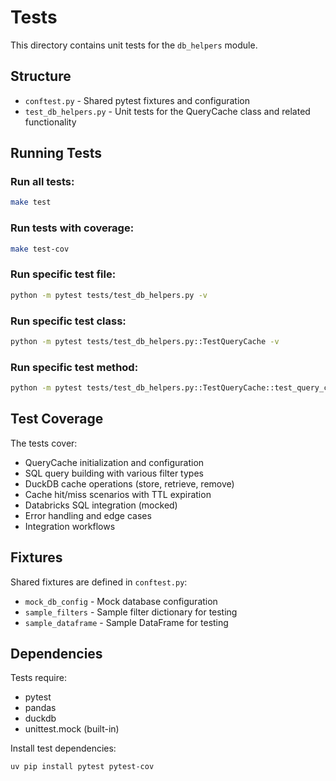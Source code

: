 # Tests

This directory contains unit tests for the `db_helpers` module.

## Structure

- `conftest.py` - Shared pytest fixtures and configuration
- `test_db_helpers.py` - Unit tests for the QueryCache class and related functionality

## Running Tests

### Run all tests:
```bash
make test
```

### Run tests with coverage:
```bash
make test-cov
```

### Run specific test file:
```bash
python -m pytest tests/test_db_helpers.py -v
```

### Run specific test class:
```bash
python -m pytest tests/test_db_helpers.py::TestQueryCache -v
```

### Run specific test method:
```bash
python -m pytest tests/test_db_helpers.py::TestQueryCache::test_query_cache_initialization -v
```

## Test Coverage

The tests cover:

- QueryCache initialization and configuration
- SQL query building with various filter types
- DuckDB cache operations (store, retrieve, remove)
- Cache hit/miss scenarios with TTL expiration
- Databricks SQL integration (mocked)
- Error handling and edge cases
- Integration workflows

## Fixtures

Shared fixtures are defined in `conftest.py`:

- `mock_db_config` - Mock database configuration
- `sample_filters` - Sample filter dictionary for testing
- `sample_dataframe` - Sample DataFrame for testing

## Dependencies

Tests require:
- pytest
- pandas
- duckdb
- unittest.mock (built-in)

Install test dependencies:
```bash
uv pip install pytest pytest-cov
``` 